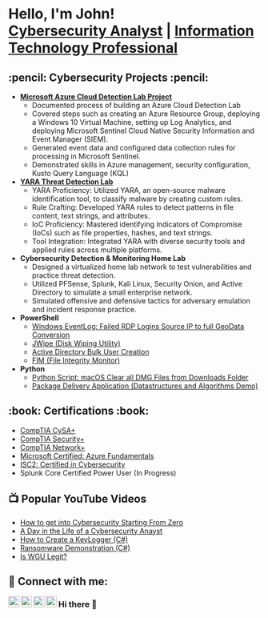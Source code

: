 <h1>Hello, I'm John! <br/><a href="https://github.com/JohnBatshon">Cybersecurity Analyst</a> | <a href="https://www.linkedin.com/in/JohnBatshon/">Information Technology Professional</a>

<h2>:pencil: Cybersecurity Projects :pencil:</h2>

- <b>[Microsoft Azure Cloud Detection Lab Project](https://medium.com/@john.batshon/microsoft-azure-cloud-detection-lab-project-f2f3d60ba067)</b>
  - Documented process of building an Azure Cloud Detection Lab
  - Covered steps such as creating an Azure Resource Group, deploying a Windows 10 Virtual Machine, setting up Log Analytics, and deploying Microsoft Sentinel Cloud Native Security Information and Event Manager (SIEM).
  - Generated event data and configured data collection rules for processing in Microsoft Sentinel.
  - Demonstrated skills in Azure management, security configuration, Kusto Query Language (KQL)
- <b>[YARA Threat Detection Lab](https://medium.com/@john.batshon/yara-threat-detection-lab-ab182962f0cc)</b>
  - YARA Proficiency: Utilized YARA, an open-source malware identification tool, to classify malware by creating custom rules.
  - Rule Crafting: Developed YARA rules to detect patterns in file content, text strings, and attributes.
  - IoC Proficiency: Mastered identifying Indicators of Compromise (IoCs) such as file properties, hashes, and text strings.
  - Tool Integration: Integrated YARA with diverse security tools and applied rules across multiple platforms.
- <b>Cybersecurity Detection & Monitoring Home Lab</b>
  - Designed a virtualized home lab network to test vulnerabilities and practice threat detection.
  - Utilized PFSense, Splunk, Kali Linux, Security Onion, and Active Directory to simulate a small enterprise network.
  - Simulated offensive and defensive tactics for adversary emulation and incident response practice.
- <b>PowerShell</b>
  - [Windows EventLog: Failed RDP Logins Source IP to full GeoData Conversion](https://github.com/joshmadakor1/Sentinel-Lab)
  - [JWipe (Disk Wiping Utility)](https://github.com/joshmadakor1/Jwipe.PowerShell)
  - [Active Directory Bulk User Creation](https://github.com/JohnBatshon/PowerShell-AD-User-Importer)
  - [FIM (File Integrity Monitor)](https://github.com/joshmadakor1/PowerShell-Integrity-FIM)
- <b>Python</b>
  - [Python Script: macOS Clear all DMG Files from Downloads Folder](https://github.com/JohnBatshon/clear-dmg-files-downloads)
  - [Package Delivery Application (Datastructures and Algorithms Demo)](https://github.com/joshmadakor1/Package-Delivery-Pathfinding-Algorithm)

<h2>:book: Certifications :book:</h2>

- [CompTIA CySA+](https://www.credly.com/badges/1f42b74b-c72a-41e6-9878-b637b12341d8)
- [CompTIA Security+](https://www.credly.com/badges/8fd92de5-d912-4180-9518-fe1362e748fa)
- [CompTIA Network+](https://www.credly.com/badges/14fcb912-7d01-4eb3-ac4a-fd23ef7ad4ab)
- [Microsoft Certified: Azure Fundamentals](https://www.credly.com/badges/5be89e4b-999d-4bb2-b9cf-2bd066f01d70)
- [ISC2: Certified in Cybersecurity](https://www.credly.com/badges/2157be12-0782-472e-ba02-0477d0e1acc3)
- Splunk Core Certified Power User (In Progress)

<h2>📺 Popular YouTube Videos</h2>

- [How to get into Cybersecurity Starting From Zero](https://www.youtube.com/watch?v=a83ASGn_V_s)
- [A Day in the Life of a Cybersecurity Anayst](https://www.youtube.com/watch?v=uHy3oM7NnoU)
- [How to Create a KeyLogger (C#)](https://www.youtube.com/watch?v=N-L9hklSlNk)
- [Ransomware Demonstration (C#)](https://www.youtube.com/watch?v=OfvdQeh79s0)
- [Is WGU Legit?](https://www.youtube.com/watch?v=E2MwRWxDBkA)

<h2> 🤳 Connect with me:</h2>

[<img align="left" alt="JoshMadakor | YouTube" width="22px" src="https://cdn.jsdelivr.net/npm/simple-icons@v3/icons/youtube.svg" />][youtube]
[<img align="left" alt="JoshMadakor | Twitter" width="22px" src="https://cdn.jsdelivr.net/npm/simple-icons@v3/icons/twitter.svg" />][twitter]
[<img align="left" alt="JoshMadakor | LinkedIn" width="22px" src="https://cdn.jsdelivr.net/npm/simple-icons@v3/icons/linkedin.svg" />][linkedin]
[<img align="left" alt="JoshMadakor | Instagram" width="22px" src="https://cdn.jsdelivr.net/npm/simple-icons@v3/icons/instagram.svg" />][instagram]

[twitter]: https://twitter.com/joshmadakor
[youtube]: https://www.youtube.com/c/joshmadakor
[instagram]: https://www.instagram.com/joshmadakor/
[linkedin]: https://linkedin.com/in/joshmadakor

<!--
**joshmadakor1/joshmadakor1** is a ✨ _special_ ✨ repository because its `README.md` (this file) appears on your GitHub profile.

Here are some ideas to get you started:

- 🔭 I’m currently working on ...
- 🌱 I’m currently learning ...
- 👯 I’m looking to collaborate on ...
- 🤔 I’m looking for help with ...
- 💬 Ask me about ...
- 📫 How to reach me: ...
- 😄 Pronouns: ...
- ⚡ Fun fact: ...
-->


### Hi there 👋

<!--
**JohnBatshon/JohnBatshon** is a ✨ _special_ ✨ repository because its `README.md` (this file) appears on your GitHub profile.

Here are some ideas to get you started:

- 🔭 I’m currently working on ...
- 🌱 I’m currently learning ...
- 👯 I’m looking to collaborate on ...
- 🤔 I’m looking for help with ...
- 💬 Ask me about ...
- 📫 How to reach me: ...
- 😄 Pronouns: ...
- ⚡ Fun fact: ...
-->
